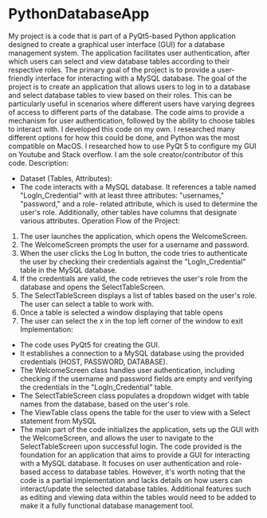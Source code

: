 # PythonDatabaseApp
My project is a code that is part of a PyQt5-based Python application designed to create a graphical user interface (GUI) for a database management system. The application facilitates user authentication, after which users can select and view database tables according to their respective roles. The primary goal of the project is to provide a user-friendly interface for interacting with a MySQL database.
The goal of the project is to create an application that allows users to log in to a database and select database tables to view based on their roles. This can be particularly useful in scenarios where different users have varying degrees of access to different parts of the database. The code aims to provide a mechanism for user authentication, followed by the ability to choose tables to interact with.
I developed this code on my own. I researched many different options for how this could be done, and Python was the most compatible on MacOS. I researched how to use PyQt 5 to configure my GUI on Youtube and Stack overflow. I am the sole creator/contributor of this code.
Description:
- Dataset (Tables, Attributes):
- The code interacts with a MySQL database. It references a table named
"LogIn_Credential" with at least three attributes: "usernames," "password," and a role- related attribute, which is used to determine the user's role. Additionally, other tables have columns that designate various attributes.
Operation Flow of the Project:
1. The user launches the application, which opens the WelcomeScreen.
2. The WelcomeScreen prompts the user for a username and password.
3. When the user clicks the Log In button, the code tries to authenticate the user by
checking their credentials against the "LogIn_Credential" table in the MySQL database.
4. If the credentials are valid, the code retrieves the user's role from the database and
opens the SelectTableScreen.
5. The SelectTableScreen displays a list of tables based on the user's role. The user can
select a table to work with.
6. Once a table is selected a window displaying that table opens
7. The user can select the x in the top left corner of the window to exit
Implementation:
- The code uses PyQt5 for creating the GUI.
- It establishes a connection to a MySQL database using the provided credentials (HOST,
PASSWORD, DATABASE).
- The WelcomeScreen class handles user authentication, including checking if the username and
password fields are empty and verifying the credentials in the "LogIn_Credential" table.
- The SelectTableScreen class populates a dropdown widget with table names from the database, based on the user's role.
- The ViewTable class opens the table for the user to view with a Select statement from MySQL
- The main part of the code initializes the application, sets up the GUI with the WelcomeScreen,
and allows the user to navigate to the SelectTableScreen upon successful login.
The code provided is the foundation for an application that aims to provide a GUI for interacting with a MySQL database. It focuses on user authentication and role-based access to database tables. However, it's worth noting that the code is a partial implementation and lacks details on how users can interact/update the selected database tables. Additional features such as editing and viewing data within the tables would need to be added to make it a fully functional database management tool.
